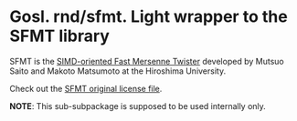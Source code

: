 # Gosl. rnd/sfmt. Light wrapper to the SFMT library

SFMT is the [SIMD-oriented Fast Mersenne
Twister](http://www.math.sci.hiroshima-u.ac.jp/~m-mat/MT/SFMT/) developed by Mutsuo Saito and Makoto
Matsumoto at the Hiroshima University.

Check out the [SFMT original license file](https://github.com/cpmech/gosl/blob/master/rnd/sfmt/LICENSE-SFMT.txt).

**NOTE**: This sub-subpackage is supposed to be used internally only.
